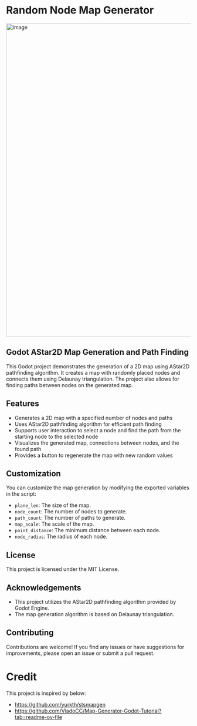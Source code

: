 # Random Node Map Generator

<img width="854" alt="image" src="https://github.com/zondug/random_node_map/assets/13306437/5d315461-f1ff-48ac-a3d1-c167a9e7108e">

## Godot AStar2D Map Generation and Path Finding

This Godot project demonstrates the generation of a 2D map using AStar2D pathfinding algorithm. It creates a map with randomly placed nodes and connects them using Delaunay triangulation. The project also allows for finding paths between nodes on the generated map.

## Features

- Generates a 2D map with a specified number of nodes and paths
- Uses AStar2D pathfinding algorithm for efficient path finding
- Supports user interaction to select a node and find the path from the starting node to the selected node
- Visualizes the generated map, connections between nodes, and the found path
- Provides a button to regenerate the map with new random values

## Customization

You can customize the map generation by modifying the exported variables in the script:

- `plane_len`: The size of the map.
- `node_count`: The number of nodes to generate.
- `path_count`: The number of paths to generate.
- `map_scale`: The scale of the map.
- `point_distance`: The minimum distance between each node.
- `node_radius`: The radius of each node.

## License

This project is licensed under the MIT License.

## Acknowledgements

- This project utilizes the AStar2D pathfinding algorithm provided by Godot Engine.
- The map generation algorithm is based on Delaunay triangulation.

## Contributing

Contributions are welcome! If you find any issues or have suggestions for improvements, please open an issue or submit a pull request.

# Credit
This project is inspired by below:
  * https://github.com/yurkth/stsmapgen
  * https://github.com/VladoCC/Map-Generator-Godot-Tutorial?tab=readme-ov-file
